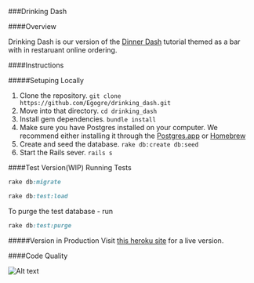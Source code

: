 ###Drinking Dash

####Overview

Drinking Dash is our version of the [Dinner Dash](http://tutorials.jumpstartlab.com/projects/dinner_dash.html) tutorial themed as a bar with in restaruant online ordering.

####Instructions

#####Setuping Locally

1. Clone the repository.
  `git clone https://github.com/Egogre/drinking_dash.git`
2. Move into that directory.
  `cd drinking_dash`
3. Install gem dependencies.
  `bundle install`
4. Make sure you have Postgres installed on your computer.
   We recommend either installing it through the [Postgres.app](http://postgresapp.com/) or [Homebrew](http://russbrooks.com/2010/11/25/install-postgresql-9-on-os-x)
5. Create and seed the database.
   `rake db:create db:seed`
6. Start the Rails sever.
   `rails s`

####Test Version(WIP)
Running Tests
```ruby
rake db:migrate
```

```ruby
rake db:test:load
```

To purge the test database - run

```ruby
rake db:test:purge
```

#####Version in Production
Visit [this heroku site]( https://desolate-plateau-1371.herokuapp.com/) for a live version.

####Code Quality

![Alt text](https://www.monosnap.com/image/nHhBywlaT7y2N4dSRRxFt1gst.png)

